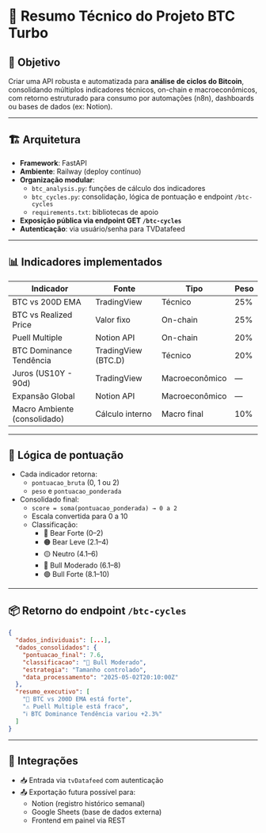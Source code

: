# 📄 Resumo Técnico do Projeto BTC Turbo

## 🎯 Objetivo
Criar uma API robusta e automatizada para **análise de ciclos do Bitcoin**, consolidando múltiplos indicadores técnicos, on-chain e macroeconômicos, com retorno estruturado para consumo por automações (n8n), dashboards ou bases de dados (ex: Notion).

---

## 🏗️ Arquitetura

- **Framework**: FastAPI  
- **Ambiente**: Railway (deploy contínuo)  
- **Organização modular**:
  - `btc_analysis.py`: funções de cálculo dos indicadores
  - `btc_cycles.py`: consolidação, lógica de pontuação e endpoint `/btc-cycles`
  - `requirements.txt`: bibliotecas de apoio
- **Exposição pública via endpoint GET `/btc-cycles`**
- **Autenticação**: via usuário/senha para TVDatafeed

---

## 📊 Indicadores implementados

| Indicador                     | Fonte               | Tipo           | Peso |
|------------------------------|---------------------|----------------|------|
| BTC vs 200D EMA              | TradingView         | Técnico        | 25%  |
| BTC vs Realized Price        | Valor fixo          | On-chain       | 25%  |
| Puell Multiple               | Notion API          | On-chain       | 20%  |
| BTC Dominance Tendência      | TradingView (BTC.D) | Técnico        | 20%  |
| Juros (US10Y - 90d)          | TradingView         | Macroeconômico | —    |
| Expansão Global              | Notion API          | Macroeconômico | —    |
| Macro Ambiente (consolidado)| Cálculo interno     | Macro final    | 10%  |

---

## 🧠 Lógica de pontuação

- Cada indicador retorna:
  - `pontuacao_bruta` (0, 1 ou 2)
  - `peso` e `pontuacao_ponderada`
- Consolidado final:
  - `score = soma(pontuacao_ponderada) → 0 a 2`
  - Escala convertida para 0 a 10
  - Classificação:
    - 🔴 Bear Forte (0–2)
    - 🟠 Bear Leve (2.1–4)
    - 🟡 Neutro (4.1–6)
    - 🔵 Bull Moderado (6.1–8)
    - 🟢 Bull Forte (8.1–10)

---

## 📦 Retorno do endpoint `/btc-cycles`

```json
{
  "dados_individuais": [...],
  "dados_consolidados": {
    "pontuacao_final": 7.6,
    "classificacao": "🔵 Bull Moderado",
    "estrategia": "Tamanho controlado",
    "data_processamento": "2025-05-02T20:10:00Z"
  },
  "resumo_executivo": [
    "🔹 BTC vs 200D EMA está forte",
    "⚠️ Puell Multiple está fraco",
    "ℹ️ BTC Dominance Tendência variou +2.3%"
  ]
}
```

---

## 🔌 Integrações

- 📥 Entrada via `tvDatafeed` com autenticação
- 📤 Exportação futura possível para:
  - Notion (registro histórico semanal)
  - Google Sheets (base de dados externa)
  - Frontend em painel via REST
